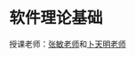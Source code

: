 # 软件理论基础

授课老师：[张敏老师](https://faculty.ecnu.edu.cn/_s43/zm2/main.psp)和[卜天明老师](https://faculty.ecnu.edu.cn/_s43/btm/main.psp)